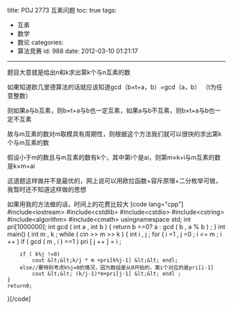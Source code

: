 title: POJ 2773 互素问题
toc: true
tags:
  - 互素
  - 数学
  - 数论
categories:
  - 算法竞赛
id: 988
date: 2012-03-10 01:21:17
---

题目大意就是给出n和k求出第k个与n互素的数

如果知道欧几里德算法的话就应该知道gcd（b×t+a，b）=gcd（a，b）  （t为任意整数）

则如果a与b互素，则b×t+a与b也一定互素，如果a与b不互素，则b×t+a与b也一定不互素

故与m互素的数对m取模具有周期性，则根据这个方法我们就可以很快的求出第k个与m互素的数

假设小于m的数且与m互素的数有k个，其中第i个是ai，则第m×k+i与m互素的数是k×m+ai

这道题这样做并不是最优的，网上说可以用欧拉函数+容斥原理+二分枚举可做，我暂时还不知道这样做的思想

如果用我的方法做的话，时间上的花费比较大
[code lang="cpp"]
#include&lt;iostream&gt;
#include&lt;cstdlib&gt;
#include&lt;cstdio&gt;
#include&lt;cstring&gt;
#include&lt;algorithm&gt;
#include&lt;cmath&gt;
usingnamespace std;
int pri[1000000];
int gcd ( int a , int b ) 
{
    return b ==0? a : gcd ( b , a % b ) ;
}
int main()
{
    int m , k ;
    while ( cin &gt;&gt; m &gt;&gt; k ) 
    {
        int i , j ;
        for ( i =1 , j =0 ; i &lt;= m ; i ++ )
            if ( gcd ( m , i ) ==1 )
                pri [ j ++ ] = i ;

        if ( k%j !=0)
            cout &lt;&lt;k/j * m +pri[k%j-1] &lt;&lt; endl;
        else//要特别考虑k%j=0的情况，因为数组是从0开始的，第i个对应的是pri[i-1]
            cout &lt;&lt; (k/j-1)*m+pri[j-1] &lt;&lt; endl ;
    }
    return0;
}[/code]